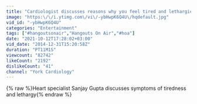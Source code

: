 ```yaml
---
title: "Cardiologist discusses reasons why you feel tired and lethargic"
image: "https:\/\/i.ytimg.com\/vi\/-ybHwpK6Q4U\/hqdefault.jpg"
vid_id: "-ybHwpK6Q4U"
categories: "Entertainment"
tags: ["#hangoutsonair","Hangouts On Air","#hoa"]
date: "2021-10-12T17:28:02+03:00"
vid_date: "2014-12-31T15:20:58Z"
duration: "PT11M1S"
viewcount: "82742"
likeCount: "2192"
dislikeCount: "41"
channel: "York Cardiology"
---
```

{% raw %}Heart specialist Sanjay Gupta discusses symptoms of tiredness and lethargy{% endraw %}
